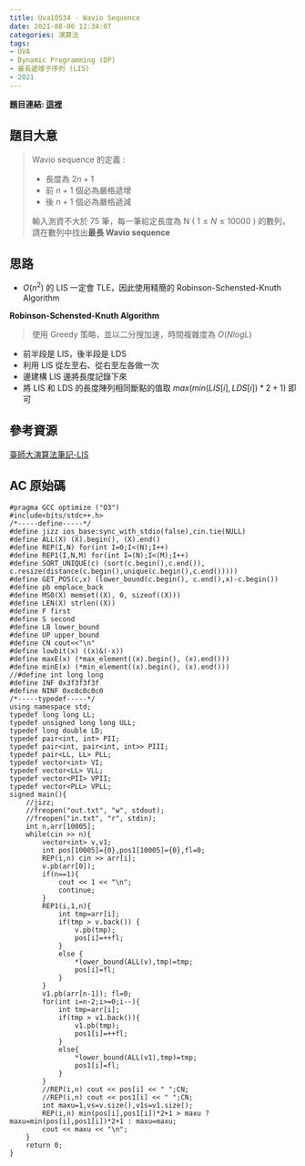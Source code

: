 ```yaml
---
title: Uva10534 - Wavio Sequence
date: 2021-08-06 12:34:07
categories: 演算法
tags: 
- UVA
- Dynamic Programming (DP)
- 最長遞增子序列 (LIS)
- 2021
---
```

**題目連結: [這裡](https://onlinejudge.org/index.php?option=onlinejudge&page=show_problem&problem=1475)**
## 題目大意 
>Wavio sequence 的定義 :
>* 長度為 $2n+1$ 
>* 前 $n+1$ 個必為嚴格遞增
>* 後 $n+1$ 個必為嚴格遞減
>
>輸入測資不大於 75 筆，每一筆給定長度為 N ( $1\leq N\leq 10000$ ) 的數列，請在數列中找出**最長 Wavio sequence**

## 思路
* $O(n^2)$ 的 LIS 一定會 TLE，因此使用精簡的 Robinson-Schensted-Knuth Algorithm 

**Robinson-Schensted-Knuth Algorithm**
>使用 Greedy 策略，並以二分搜加速，時間複雜度為 $O(NlogL)$
* 前半段是 LIS，後半段是 LDS
* 利用 LIS 從左至右、從右至左各做一次
* 邊建構 LIS 邊將長度記錄下來
* 將 LIS 和 LDS 的長度陣列相同斷點的值取 $max(min(LIS[i] , LDS[i])*2+1)$ 即可

## 參考資源
[臺師大演算法筆記-LIS](https://web.ntnu.edu.tw/~algo/Subsequence.html#3)

## AC 原始碼
```cpp=
#pragma GCC optimize ("O3")
#include<bits/stdc++.h>
/*-----define-----*/
#define jizz ios_base:sync_with_stdio(false),cin.tie(NULL)
#define ALL(X) (X).begin(), (X).end()
#define REP(I,N) for(int I=0;I<(N);I++)
#define REP1(I,N,M) for(int I=(N);I<(M);I++)
#define SORT_UNIQUE(c) (sort(c.begin(),c.end()), c.resize(distance(c.begin(),unique(c.begin(),c.end()))))
#define GET_POS(c,x) (lower_bound(c.begin(), c.end(),x)-c.begin())
#define pb emplace_back
#define MS0(X) memset((X), 0, sizeof((X)))
#define LEN(X) strlen((X))
#define F first
#define S second
#define LB lower_bound
#define UP upper_bound
#define CN cout<<"\n"
#define lowbit(x) ((x)&(-x))
#define maxE(x) (*max_element((x).begin(), (x).end()))
#define minE(x) (*min_element((x).begin(), (x).end()))
//#define int long long
#define INF 0x3f3f3f3f
#define NINF 0xc0c0c0c0
/*-----typedef-----*/
using namespace std;
typedef long long LL;
typedef unsigned long long ULL;
typedef long double LD;
typedef pair<int, int> PII;
typedef pair<int, pair<int, int>> PIII;
typedef pair<LL, LL> PLL;
typedef vector<int> VI;  
typedef vector<LL> VLL;
typedef vector<PII> VPII;
typedef vector<PLL> VPLL;
signed main(){
    //jizz;
    //freopen("out.txt", "w", stdout);
    //freopen("in.txt", "r", stdin);
    int n,arr[10005];
    while(cin >> n){
    	vector<int> v,v1;
    	int pos[10005]={0},pos1[10005]={0},fl=0;
    	REP(i,n) cin >> arr[i];
    	v.pb(arr[0]);
    	if(n==1){
    	    cout << 1 << "\n";
    	    continue;
        }
    	REP1(i,1,n){
    		int tmp=arr[i];
    		if(tmp > v.back()) {
    			v.pb(tmp);
				pos[i]=++fl;
	        }
    		else {
    			*lower_bound(ALL(v),tmp)=tmp;
				pos[i]=fl;	
			}
		}
		v1.pb(arr[n-1]); fl=0;
		for(int i=n-2;i>=0;i--){
			int tmp=arr[i];
    		if(tmp > v1.back()){
    			v1.pb(tmp);
				pos1[i]=++fl;	
			} 
    		else{
				*lower_bound(ALL(v1),tmp)=tmp;
				pos1[i]=fl;
			}
		}
		//REP(i,n) cout << pos[i] << " ";CN;
		//REP(i,n) cout << pos1[i] << " ";CN;
		int maxu=1,vs=v.size(),v1s=v1.size();
		REP(i,n) min(pos[i],pos1[i])*2+1 > maxu ? maxu=min(pos[i],pos1[i])*2+1 : maxu=maxu;
		cout << maxu << "\n";
	}
	return 0;
}
```